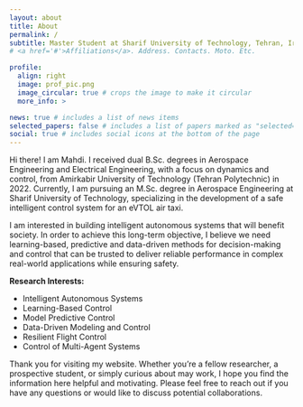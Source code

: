 ```yaml
---
layout: about
title: About
permalink: /
subtitle: Master Student at Sharif University of Technology, Tehran, Iran
# <a href='#'>Affiliations</a>. Address. Contacts. Moto. Etc.

profile:
  align: right
  image: prof_pic.png
  image_circular: true # crops the image to make it circular
  more_info: >

news: true # includes a list of news items
selected_papers: false # includes a list of papers marked as "selected={true}"
social: true # includes social icons at the bottom of the page
---
```


Hi there! I am Mahdi. I received dual B.Sc. degrees in Aerospace Engineering and Electrical Engineering, with a focus on dynamics and control, from Amirkabir University of Technology (Tehran Polytechnic) in 2022. Currently, I am pursuing an M.Sc. degree in Aerospace Engineering at Sharif University of Technology, specializing in the development of a safe intelligent control system for an eVTOL air taxi.

I am interested in building intelligent autonomous systems that will benefit society. In order to achieve this long-term objective,  I believe we need learning-based, predictive and data-driven methods for decision-making and control that can be trusted to deliver reliable performance in complex real-world applications while ensuring safety.

**Research Interests:**
* Intelligent Autonomous Systems
* Learning-Based Control
* Model Predictive Control 
* Data-Driven Modeling and Control
* Resilient Flight Control
* Control of Multi-Agent Systems

Thank you for visiting my website. Whether you’re a fellow researcher, a prospective student, or simply curious about may work, I hope you find the information here helpful and motivating. Please feel free to reach out if you have any questions or would like to discuss potential collaborations.
